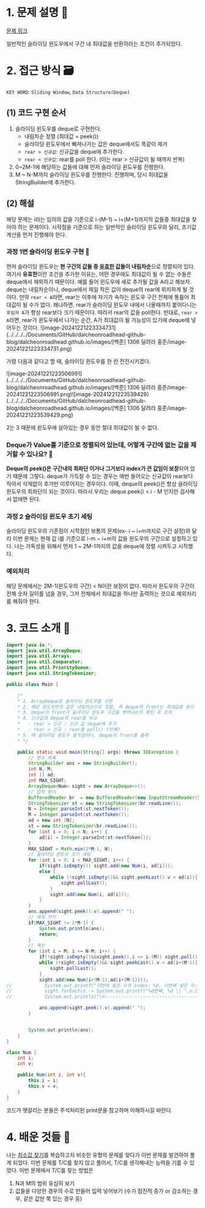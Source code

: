 # 1. 문제 설명 📌

[문제 링크](https://www.acmicpc.net/problem/1306)

일반적인 슬라이딩 윈도우에서 구간 내 최대값을 반환하라는 조건이 추가되었다.

# 2. 접근 방식 🗃️

`KEY WORD`: `Sliding Window`, `Data Structure(Deque)`

## (1) 코드 구현 순서

1. 슬라이딩 윈도우를 deque로 구현한다. 
   - 내림차순 정렬 (최대값 = peek())
   - 슬라이딩 윈도우에서 빠져나가는 값은 deque에서도 똑같이 제거
   - `rear > 신규값`: 신규값을 deque에 추가한다.
   - `rear < 신규값`: rear를 poll 한다. (이는 rear > 신규값이 될 때까지 반복)
2. 0~2M-1에 해당하는 값들에 대해 먼저 슬라이딩 윈도우를 진행한다. 
3. M ~ N-M까지 슬라이딩 윈도우를 진행한다. 진행하며, 당시 최대값을 StringBuilder에 추가한다. 

## (2) 해설

해당 문제는 i라는 임의의 값을 기준으로 i-(M-1) ~ i+(M+1)까지의 값들중 최대값을 찾아야 하는 문제이다. 시작점을 기준으로 하는 일반적인 슬라이딩 윈도우와 달리, 초기값 계산을 먼저 진행해야 한다. 

### 과정 1번 슬라이딩 윈도우 구현 :hammer:

먼저 슬라이딩 윈도우는 **현 구간의 값들 중 <u>유효한</u> 값들이 내림차순**으로 정렬되어 있다. 여기서 **유효한**이란 조건을 추가한 이유는, 어떤 경우에도 최대값이 될 수 없는 수들은 deque에서 제외하기 때문이다. 
  예를 들어 윈도우에 새로 추가될 값을 A라고 해보자. deque는 내림차순이니, deque에서 제일 작은 값이 deque의 rear에 위치하게 될 것이다. 만약 `rear < A`라면, rear는 이후에 자기가 속하는 윈도우 구간 전체에 통틀어 최대값이 될 수가 없다. 왜냐하면, rear가 슬라이딩 윈도우 내에서 나올때까지 붙어다니는 `후임자 A`가 항상 rear보다 크기 때문이다. 따라서 rear의 값을 poll한다. 
 반대로, `rear > A`라면, rear가 윈도우에서 나가는 순간, A가 최대값이 될 가능성이 있기에 deque에 넣어두는 것이다. ![image-20241221223334731](../../../../Documents/GitHub/dalcheonroadhead-github-blog/dalcheonroadhead.github.io/images/[백준] 1306 달려라 홍준/image-20241221223334731.png)

가령 다음과 같다고 할 때, 슬라이딩 윈도우를 한 칸 전진시키겠다.

![image-20241221223506991](../../../../Documents/GitHub/dalcheonroadhead-github-blog/dalcheonroadhead.github.io/images/[백준] 1306 달려라 홍준/image-20241221223506991.png)![image-20241221223539429](../../../../Documents/GitHub/dalcheonroadhead-github-blog/dalcheonroadhead.github.io/images/[백준] 1306 달려라 홍준/image-20241221223539429.png)

2는 3 때문에 윈도우에 살아있는 경우 동안 절대 최대값이 될 수 없다.

### Deque가 Value를 기준으로 정렬되어 있는데, 어떻게 구간에 없는 값을 제거할 수 있나요? :thinking:

 **Deque의 peek()은 구간내의 최좌단 이거나 그거보다 index가 큰 값임이 보장**되어 있기 때문에 그렇다. deque가 가득찰 수 있는 경우는 매번 들어오는 신규값이 rear보다 작아서 삭제없이 추가만 이루어지는 경우이다. 이때, deque의 peek()은 항상 슬라이딩 윈도우의 최좌단이 되는 것이다. 따라서 우리는 deque.peek() < i - M 인지만 검사해서 없애면 된다.

### 과정 2 슬라이딩 윈도우 초기 세팅

슬라이딩 윈도우의 기준점이 시작점인 보통의 문제(ex- i ~ i+m까지로 구간 설정)와 달리 이번 문제는 현재 값 i를 기준으로 i-m ~ i+m의 값을 윈도우의 구간으로 설정하고 있다. 나는 가독성을 위해서 먼저 1 ~ 2M-1까지의  값을 deque에 정렬 시켜두고 시작했다.

### 예외처리

해당 문제에서는 2M-1(윈도우의 구간) < N이란 보장이 없다. 따라서 윈도우의 구간이 전체 숫자 길이를 넘을 경우, 그저 전체에서 최대값을 하나만 출력하는 것으로 예외처리를 해줘야 한다.

# 3. 코드 소개 🔎

```java
import java.io.*;
import java.util.ArrayDeque;
import java.util.Arrays;
import java.util.Comparator;
import java.util.PriorityQueue;
import java.util.StringTokenizer;

public class Main {

    /*
    * 1. ArrayDeque로 슬라이딩 윈도우를 구현
    * 2. 해당 윈도우안의 값은 내림차순으로 정렬, 즉 deque의 front는 최대값을 유지
    * 3. deque의 front가 슬라이딩 윈도우 구간을 벗어나는지 확인 후 조치
    * 4. 신규값과 deque의 rear를 비교
    *   - rear > 신규 : 신규 값 deque에 추가
    *   - rear < 신규 : rear를 poll() (반복)
    * 5. 매 슬라이딩 윈도우 움직임마다, deque의 front를 출력
    * */

    public static void main(String[] args) throws IOException {
        // 변수 목록
        StringBuilder ans = new StringBuilder();
        int N, M;
        int [] ad;
        int MAX_SIGHT;
        ArrayDeque<Num> sight = new ArrayDeque<>();
        // 입력 받기
        BufferedReader br  = new BufferedReader(new InputStreamReader(System.in));
        StringTokenizer st = new StringTokenizer(br.readLine());
        N = Integer.parseInt(st.nextToken());
        M = Integer.parseInt(st.nextToken());
        ad = new int [N];
        st = new StringTokenizer(br.readLine());
        for (int i = 0; i < N; i++) {
            ad[i] = Integer.parseInt(st.nextToken());
        }
        MAX_SIGHT = Math.min(2*M-1, N);
        // 술라이딩 윈도우 초기 세팅
        for (int i = 0; i < MAX_SIGHT; i++) {
            if(sight.isEmpty()) sight.add(new Num(i, ad[i]));
            else {
                while (!sight.isEmpty()&& sight.peekLast().v < ad[i]){
                    sight.pollLast();
                }
                sight.add(new Num(i, ad[i]));
            }
        }
        ans.append(sight.peek().v).append(" ");
        // 예외 처리
        if(MAX_SIGHT != 2*M-1) {
            System.out.println(ans);
            return;
        }
        // 계산
        for (int i = M; i <= N-M; i++) {
            if(!sight.isEmpty()&&sight.peek().i <= i-(M)) sight.poll();
            while (!sight.isEmpty()&& sight.peekLast().v < ad[i+(M-1)]){
                sight.pollLast();
            }
            sight.add(new Num(i+(M-1),ad[i+(M-1)]));
//            System.out.printf("이번에 넣은 수의 index: %d, 이번에 넣은 수: %d\n",(i+(M-1)),ad[i+(M-1)]);
//            sight.forEach(o -> System.out.printf("%d번째, %d || ",o.i, o.v));
//            System.out.println("\n---------------------------------------");

            ans.append(sight.peek().v).append(" ");
        }


        System.out.println(ans);
    }
}

class Num {
    int i;
    int v;

    public Num(int i, int v){
        this.i = i;
        this.v = v;
    }
}
```

코드가 헷갈리는 분들은 주석처리된 print문을 참고하며 이해하시길 바란다.

# 4. 배운 것들 🎯

나는 [최소값 찾기](https://www.acmicpc.net/problem/11003)를 복습하고자 비슷한 유형의 문제를 찾다가 이번 문제를 발견하여 풀게 되었다. 이번 문제를 T/C를 찾지 않고 풀어서, T/C를 생각해내는 능력을 기를 수 있었다. 이번 문제에서 T/C를 찾는 방법은

1. N과 M의 범위 유심히 보기 
2. 값들을 다양한 경우의 수로 만들어 입력 넣어보기 (수가 점진적 증가 or 감소하는 경우, 같은 값만 쭉 있는 경우 등)